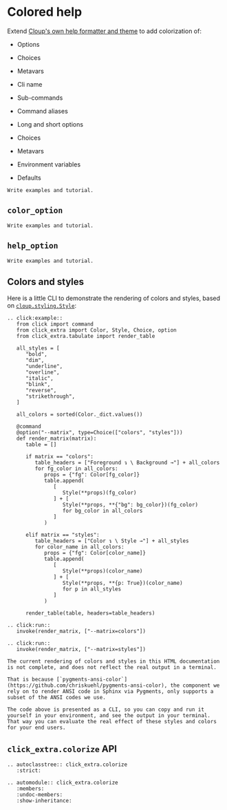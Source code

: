 # Colored help

Extend
[Cloup's own help formatter and theme](https://cloup.readthedocs.io/en/stable/pages/formatting.html#help-formatting-and-themes)
to add colorization of:

- Options
- Choices
- Metavars

- Cli name
- Sub-commands
- Command aliases
- Long and short options
- Choices
- Metavars
- Environment variables
- Defaults

```{todo}
Write examples and tutorial.
```

## `color_option`

```{todo}
Write examples and tutorial.
```

## `help_option`

```{todo}
Write examples and tutorial.
```

## Colors and styles

Here is a little CLI to demonstrate the rendering of colors and styles, based on [`cloup.styling.Style`](https://cloup.readthedocs.io/en/stable/autoapi/cloup/styling/index.html#cloup.styling.Style):

```{eval-rst}
.. click:example::
   from click import command
   from click_extra import Color, Style, Choice, option
   from click_extra.tabulate import render_table

   all_styles = [
      "bold",
      "dim",
      "underline",
      "overline",
      "italic",
      "blink",
      "reverse",
      "strikethrough",
   ]

   all_colors = sorted(Color._dict.values())

   @command
   @option("--matrix", type=Choice(["colors", "styles"]))
   def render_matrix(matrix):
      table = []

      if matrix == "colors":
         table_headers = ["Foreground ↴ \ Background →"] + all_colors
         for fg_color in all_colors:
            props = {"fg": Color[fg_color]}
            table.append(
               [
                  Style(**props)(fg_color)
               ] + [
                  Style(**props, **{"bg": bg_color})(fg_color)
                  for bg_color in all_colors
               ]
            )

      elif matrix == "styles":
         table_headers = ["Color ↴ \ Style →"] + all_styles
         for color_name in all_colors:
            props = {"fg": Color[color_name]}
            table.append(
               [
                  Style(**props)(color_name)
               ] + [
                  Style(**props, **{p: True})(color_name)
                  for p in all_styles
               ]
            )

      render_table(table, headers=table_headers)

.. click:run::
   invoke(render_matrix, ["--matrix=colors"])

.. click:run::
   invoke(render_matrix, ["--matrix=styles"])
```

```{caution}
The current rendering of colors and styles in this HTML documentation is not complete, and does not reflect the real output in a terminal.

That is because [`pygments-ansi-color`](https://github.com/chriskuehl/pygments-ansi-color), the component we rely on to render ANSI code in Sphinx via Pygments, only supports a subset of the ANSI codes we use.
```

```{tip}
The code above is presented as a CLI, so you can copy and run it yourself in your environment, and see the output in your terminal. That way you can evaluate the real effect of these styles and colors for your end users.
```

## `click_extra.colorize` API

```{eval-rst}
.. autoclasstree:: click_extra.colorize
   :strict:
```

```{eval-rst}
.. automodule:: click_extra.colorize
   :members:
   :undoc-members:
   :show-inheritance:
```
